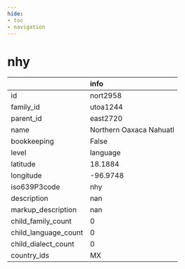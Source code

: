 ```yaml
---
hide:
- toc
- navigation
---
```

# nhy
|                      | info                    |
|:---------------------|:------------------------|
| id                   | nort2958                |
| family_id            | utoa1244                |
| parent_id            | east2720                |
| name                 | Northern Oaxaca Nahuatl |
| bookkeeping          | False                   |
| level                | language                |
| latitude             | 18.1884                 |
| longitude            | -96.9748                |
| iso639P3code         | nhy                     |
| description          | nan                     |
| markup_description   | nan                     |
| child_family_count   | 0                       |
| child_language_count | 0                       |
| child_dialect_count  | 0                       |
| country_ids          | MX                      |